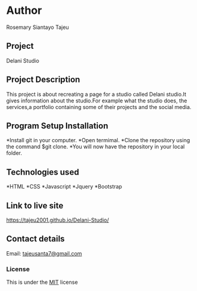 # Author
Rosemary Siantayo Tajeu

## Project
Delani Studio

## Project Description
This project is about recreating a page for a studio called Delani studio.It gives information about the studio.For example what the studio does, the services,a portfolio containing some of their projects and the social media.

## Program Setup Installation
*Install git in your computer.
*Open termimal.
*Clone the repository using the command $git clone.
*You will now have the repository in your local folder.
 
## Technologies used
*HTML
*CSS
*Javascript
*Jquery
*Bootstrap
## Link to live site
https://tajeu2001.github.io/Delani-Studio/

## Contact details
Email: tajeusanta7@gmail.com
### License
This is under the [MIT](LICENSE) license 